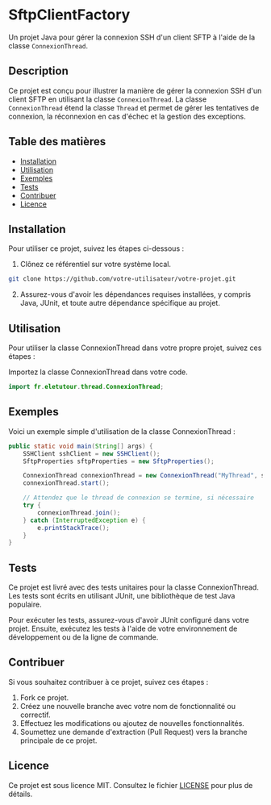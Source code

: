 # SftpClientFactory
Un projet Java pour gérer la connexion SSH d'un client SFTP à l'aide de la classe `ConnexionThread`.

## Description

Ce projet est conçu pour illustrer la manière de gérer la connexion SSH d'un client SFTP en utilisant la classe `ConnexionThread`. La classe `ConnexionThread` étend la classe `Thread` et permet de gérer les tentatives de connexion, la réconnexion en cas d'échec et la gestion des exceptions.

## Table des matières

- [Installation](#installation)
- [Utilisation](#utilisation)
- [Exemples](#exemples)
- [Tests](#tests)
- [Contribuer](#contribuer)
- [Licence](#licence)

## Installation

Pour utiliser ce projet, suivez les étapes ci-dessous :

1. Clônez ce référentiel sur votre système local.
```bash
git clone https://github.com/votre-utilisateur/votre-projet.git
```
2. Assurez-vous d'avoir les dépendances requises installées, y compris Java, JUnit, et toute autre dépendance spécifique au projet.

## Utilisation
Pour utiliser la classe ConnexionThread dans votre propre projet, suivez ces étapes :

Importez la classe ConnexionThread dans votre code.
```java
import fr.eletutour.thread.ConnexionThread;
```

## Exemples
Voici un exemple simple d'utilisation de la classe ConnexionThread :

```java
public static void main(String[] args) {
    SSHClient sshClient = new SSHClient();
    SftpProperties sftpProperties = new SftpProperties();

    ConnexionThread connexionThread = new ConnexionThread("MyThread", sshClient, sftpProperties);
    connexionThread.start();

    // Attendez que le thread de connexion se termine, si nécessaire
    try {
        connexionThread.join();
    } catch (InterruptedException e) {
        e.printStackTrace();
    }
}
```

## Tests
Ce projet est livré avec des tests unitaires pour la classe ConnexionThread. Les tests sont écrits en utilisant JUnit, une bibliothèque de test Java populaire.

Pour exécuter les tests, assurez-vous d'avoir JUnit configuré dans votre projet. Ensuite, exécutez les tests à l'aide de votre environnement de développement ou de la ligne de commande.

## Contribuer
Si vous souhaitez contribuer à ce projet, suivez ces étapes :

1. Fork ce projet.
2. Créez une nouvelle branche avec votre nom de fonctionnalité ou correctif.
3. Effectuez les modifications ou ajoutez de nouvelles fonctionnalités.
4. Soumettez une demande d'extraction (Pull Request) vers la branche principale de ce projet.

## Licence
Ce projet est sous licence MIT. Consultez le fichier [LICENSE](LICENSE) pour plus de détails.
